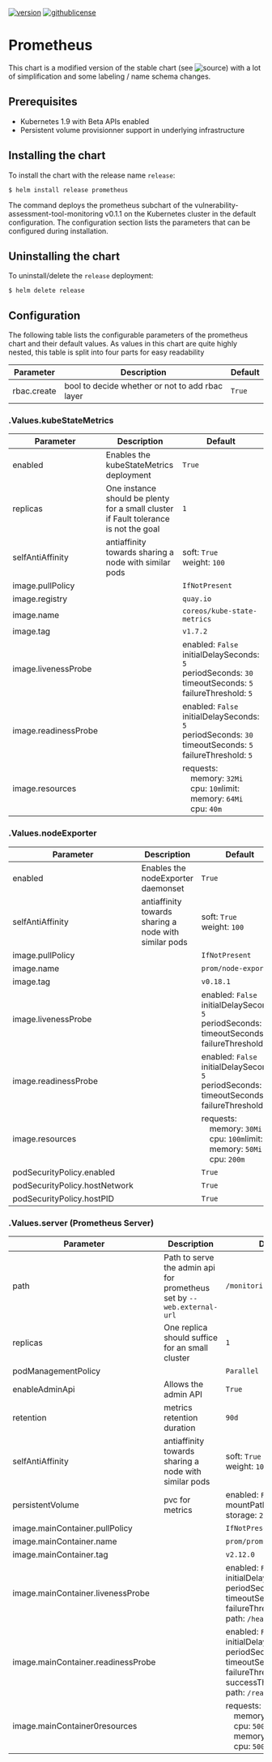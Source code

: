 
[![version](https://img.shields.io/badge/version-0.1.1-brightgreen.svg)](https://shields.io/)   [![githublicense](https://img.shields.io/badge/license-Apache_2.0-blue.svg)](https://shields.io/)

# Prometheus

This chart is a modified version of the stable chart (see ![source](https://github.com/helm/charts/tree/master/stable/prometheus)) with a lot of simplification and some labeling / name schema changes.

## Prerequisites
- Kubernetes 1.9 with Beta APIs enabled
- Persistent volume provisionner support in underlying infrastructure

## Installing the chart
To install the chart with the release name `release`:
```console
$ helm install release prometheus
```

The command deploys the prometheus subchart of the vulnerability-assessment-tool-monitoring v0.1.1
on the Kubernetes cluster in the default configuration. The configuration section lists
the parameters that can be configured during installation.

## Uninstalling the chart
To uninstall/delete the `release` deployment:
```console
$ helm delete release
```

## Configuration
The following table lists the configurable parameters of the prometheus chart and their default values. As values in this chart are quite highly nested, this table is split into four parts for easy readability

| Parameter  |	Description  |	Default |
|----------|-------------|--------|
| rbac.create | bool to decide whether or not to add rbac layer | `True` |

### .Values.kubeStateMetrics
| Parameter | Description | Default |
| --- |--- | --- |
| enabled | Enables the kubeStateMetrics deployment | `True` |
| replicas | One instance should be plenty for a small cluster if Fault tolerance is not the goal | `1` |
| selfAntiAffinity | antiaffinity towards sharing a node with similar pods | soft: `True`<br>weight: `100` |
| image.pullPolicy |  | `IfNotPresent` |
| image.registry |  | `quay.io` |
| image.name |  | `coreos/kube-state-metrics` |
| image.tag |  | `v1.7.2` |
| image.livenessProbe |  | enabled: `False`<br>initialDelaySeconds: `5`<br>periodSeconds: `30`<br>timeoutSeconds: `5`<br>failureThreshold: `5` |
| image.readinessProbe |  | enabled: `False`<br>initialDelaySeconds: `5`<br>periodSeconds: `30`<br>timeoutSeconds: `5`<br>failureThreshold: `5` |
| image.resources |  | requests:<br>&emsp;memory: `32Mi`<br>&emsp;cpu: `10m`limit:<br>&emsp;memory: `64Mi`<br>&emsp;cpu: `40m` |

### .Values.nodeExporter
| Parameter | Description | Default |
| --- |--- | --- |
| enabled | Enables the nodeExporter daemonset | `True` |
| selfAntiAffinity | antiaffinity towards sharing a node with similar pods | soft: `True`<br>weight: `100` |
| image.pullPolicy || `IfNotPresent` |
| image.name |  | `prom/node-exporter` |
| image.tag |  | `v0.18.1` |
| image.livenessProbe |  | enabled: `False`<br>initialDelaySeconds: `5`<br>periodSeconds: `30`<br>timeoutSeconds: `5`<br>failureThreshold: `5` |
| image.readinessProbe |  | enabled: `False`<br>initialDelaySeconds: `5`<br>periodSeconds: `30`<br>timeoutSeconds: `5`<br>failureThreshold: `5` |
| image.resources |  | requests:<br>&emsp;memory: `30Mi`<br>&emsp;cpu: `100m`limit:<br>&emsp;memory: `50Mi`<br>&emsp;cpu: `200m` |
| podSecurityPolicy.enabled |  | `True` |
| podSecurityPolicy.hostNetwork |  | `True` |
| podSecurityPolicy.hostPID |  | `True` |

### .Values.server (Prometheus Server)
| Parameter | Description | Default |
| --- | --- | --- |
| path | Path to serve the admin api for prometheus set by `--web.external-url` | `/monitoring/prometheus/` |
| replicas | One replica should suffice for an small cluster | `1` |
| podManagementPolicy |  | `Parallel` |
| enableAdminApi | Allows the admin API | `True` |
| retention | metrics retention duration | `90d` |
| selfAntiAffinity | antiaffinity towards sharing a node with similar pods | soft: `True`<br>weight: `100` |
| persistentVolume | pvc for metrics | enabled: `False`<br>mountPath: `/data`<br>storage: `2Gi` |
| image.mainContainer.pullPolicy |  | `IfNotPresent` |
| image.mainContainer.name |  | `prom/prometheus` |
| image.mainContainer.tag |  | `v2.12.0` |
| image.mainContainer.livenessProbe |  | enabled: `False`<br>initialDelaySeconds: `30`<br>periodSeconds: `30`<br>timeoutSeconds: `5`<br>failureThreshold: `5`<br>path: `/healthy` |
| image.mainContainer.readinessProbe |  | enabled: `False`<br>initialDelaySeconds: `30`<br>periodSeconds: `30`<br>timeoutSeconds: `5`<br>failureThreshold: `5`<br>successThreshold: `1`<br>path: `/ready` |
| image.mainContainer0resources |  | requests:<br>&emsp;memory: `512Mi`<br>&emsp;cpu: `500m`limit:<br>&emsp;memory: `512Mi`<br>&emsp;cpu: `500m` |
